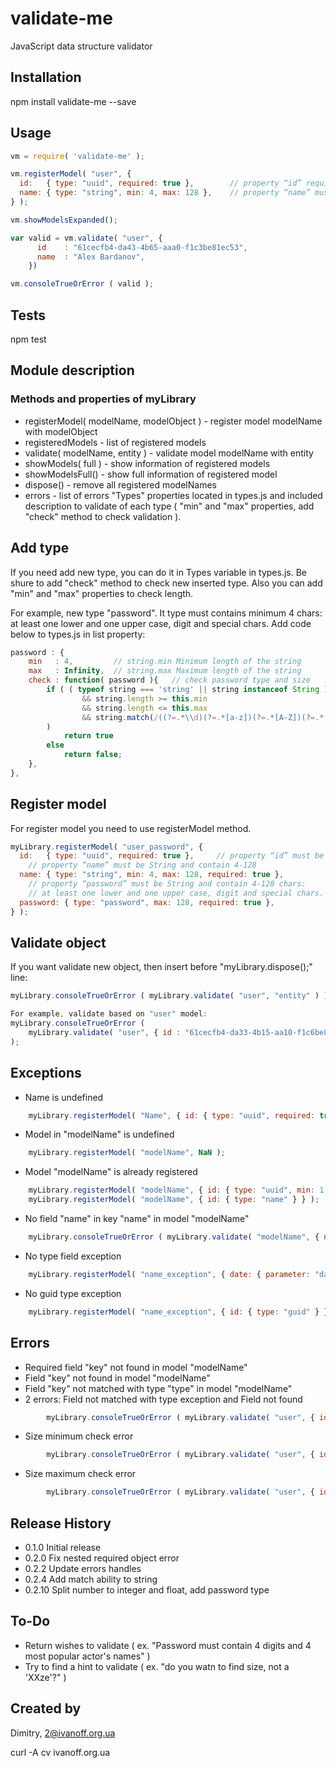 validate-me
=========

JavaScript data structure validator


## Installation
npm install validate-me --save


## Usage

```javascript
vm = require( 'validate-me' );

vm.registerModel( "user", {
  id:   { type: "uuid", required: true },        // property “id” required and must be uuid
  name: { type: "string", min: 4, max: 128 },    // property “name” must be String and contain 4-128
} );

vm.showModelsExpanded();

var valid = vm.validate( "user", {
      id    : "61cecfb4-da43-4b65-aaa0-f1c3be81ec53",
      name  : "Alex Bardanov",
    }) 

vm.consoleTrueOrError ( valid );
```

## Tests

  npm test


## Module description
### Methods and properties of myLibrary
-  registerModel( modelName, modelObject ) - register model modelName with modelObject
-  registeredModels - list of registered models
-  validate( modelName, entity ) - validate model modelName with entity
-  showModels( full ) - show information of registered models
-  showModelsFull() - show full information of registered model
-  dispose() - remove all registered modelNames
-  errors - list of errors
"Types" properties located in types.js and included description to validate of each type 
( "min" and "max" properties, add "check" method to check validation ).


## Add type
If you need add new type, you can do it in Types variable in types.js. Be shure to add "check" method 
to check new inserted type. Also you can add "min" and "max" properties to check length.

For example, new type "password". It type must contains minimum 4 chars: at least one lower 
and one upper case, digit and special chars.
Add code below to types.js in list property:
```javascript
password : {
    min   : 4,         // string.min Minimum length of the string
    max   : Infinity,  // string.max Maximum length of the string
    check : function( password ){   // check password type and size
        if ( ( typeof string === 'string' || string instanceof String )
                && string.length >= this.min 
                && string.length <= this.max 
                && string.match(/((?=.*\\d)(?=.*[a-z])(?=.*[A-Z])(?=.*[\W]).+)/) 
        ) 
            return true
        else 
            return false;
    },
},
```

## Register model
For register model you need to use registerModel method.

```javascript
myLibrary.registerModel( "user_password", {
  id:   { type: "uuid", required: true },     // property “id” must be uuid
    // property “name” must be String and contain 4-128
  name: { type: "string", min: 4, max: 128, required: true }, 
    // property “password” must be String and contain 4-128 chars: 
    // at least one lower and one upper case, digit and special chars.
  password: { type: "password", max: 128, required: true },       
} );
```


## Validate object  
If you want validate new object, then insert before "myLibrary.dispose();" line:
```javascript
myLibrary.consoleTrueOrError ( myLibrary.validate( "user", "entity" ) );

For example, validate based on "user" model:
myLibrary.consoleTrueOrError ( 
    myLibrary.validate( "user", { id : "61cecfb4-da33-4b15-aa10-f1c6be81ec53", name : "Dimitry Ivanov", password : "A1z!" }) 
);
```


## Exceptions
- Name is undefined
```javascript
    myLibrary.registerModel( "Name", { id: { type: "uuid", required: true } } );
```

- Model in "modelName" is undefined
```javascript
    myLibrary.registerModel( "modelName", NaN );
```

- Model "modelName" is already registered
```javascript
    myLibrary.registerModel( "modelName", { id: { type: "uuid", min: 1, max: 5, required: true } } );
    myLibrary.registerModel( "modelName", { id: { type: "name" } } );
```

- No field "name" in key "name" in model "modelName"
```javascript
    myLibrary.consoleTrueOrError ( myLibrary.validate( "modelName", { name  : "Alex Bardanov" }) );
```

- No type field exception
```javascript
    myLibrary.registerModel( "name_exception", { date: { parameter: "date" } } );
```

- No guid type exception
```javascript
    myLibrary.registerModel( "name_exception", { id: { type: "guid" } } );
```


## Errors
- Required field "key" not found in model "modelName"
- Field "key" not found in model "modelName"
- Field "key" not matched with type "type" in model "modelName"
- 2 errors: Field not matched with type exception and Field not found
```javascript
        myLibrary.consoleTrueOrError ( myLibrary.validate( "user", { id : "1cecfb4-da43-4b65-aaa0-f1c3be81ec53", imya : "Alex Bardanov" }) );
```
- Size minimum check error
```javascript
        myLibrary.consoleTrueOrError ( myLibrary.validate( "user", { id : "61cecfb4-da43-4b65-aaa0-f1c3be81ec53", name : "" }) );
```
- Size maximum check error
```javascript
        myLibrary.consoleTrueOrError ( myLibrary.validate( "user", { id : "61cecfb4-da43-4b65-aaa0-f1c3be81ec53", name : "ASNKJW oew  owek rewRWIWJG OERGMLkf gsojejrwoeg ke r gerEGIOJWgij i4 ggr" }) );
```


## Release History

* 0.1.0 Initial release
* 0.2.0 Fix nested required object error
* 0.2.2 Update errors handles
* 0.2.4 Add match ability to string
* 0.2.10 Split number to integer and float, add password type


## To-Do
* Return wishes to validate ( ex. "Password must contain 4 digits and 4 most popular actor's names" )
* Try to find a hint to validate ( ex. "do you watn to find size, not a 'XXze'?" )


## Created by

Dimitry, 2@ivanoff.org.ua

curl -A cv ivanoff.org.ua


